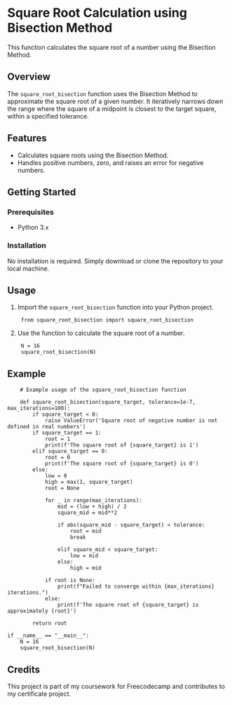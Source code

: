 # Square Root Calculation using Bisection Method

This function calculates the square root of a number using the Bisection Method.

## Overview

The `square_root_bisection` function uses the Bisection Method to approximate the square root of a given number. It iteratively narrows down the range where the square of a midpoint is closest to the target square, within a specified tolerance.

## Features

- Calculates square roots using the Bisection Method.
- Handles positive numbers, zero, and raises an error for negative numbers.

## Getting Started
### Prerequisites
- Python 3.x
### Installation
No installation is required. Simply download or clone the repository to your local machine.

## Usage

1. Import the `square_root_bisection` function into your Python project.

        from square_root_bisection import square_root_bisection

2. Use the function to calculate the square root of a number.

        N = 16
        square_root_bisection(N)

## Example

        # Example usage of the square_root_bisection function

        def square_root_bisection(square_target, tolerance=1e-7, max_iterations=100):
            if square_target < 0:
                raise ValueError('Square root of negative number is not defined in real numbers')
            if square_target == 1:
                root = 1
                print(f'The square root of {square_target} is 1')
            elif square_target == 0:
                root = 0
                print(f'The square root of {square_target} is 0')
            else:
                low = 0
                high = max(1, square_target)
                root = None
        
                for _ in range(max_iterations):
                    mid = (low + high) / 2
                    square_mid = mid**2

                    if abs(square_mid - square_target) < tolerance:
                        root = mid
                        break

                    elif square_mid < square_target:
                        low = mid
                    else:
                        high = mid

                if root is None:
                    print(f"Failed to converge within {max_iterations} iterations.")
                else:   
                    print(f'The square root of {square_target} is approximately {root}')
    
            return root

    if __name__ == "__main__":
        N = 16
        square_root_bisection(N)

## Credits

This project is part of my coursework for Freecodecamp and contributes to my certificate project.